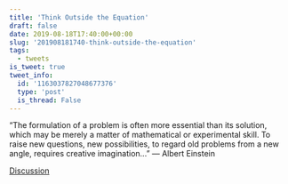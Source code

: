 ```yaml
---
title: 'Think Outside the Equation'
draft: false
date: 2019-08-18T17:40:00+00:00
slug: '201908181740-think-outside-the-equation'
tags:
  - tweets
is_tweet: true
tweet_info:
  id: '1163037827048677376'
  type: 'post'
  is_thread: False
---
```




“The formulation of a problem is often more essential than its solution, which may be merely a matter of mathematical or experimental skill. To raise new questions, new possibilities, to regard old problems from a new angle, requires creative imagination...”
— Albert Einstein

[Discussion](https://x.com/sytelus/status/1163037827048677376)
